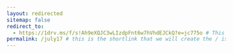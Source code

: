 ```yaml
---
layout: redirected
sitemap: false
redirect_to:
  - https://1drv.ms/f/s!Ah9eXQJC3wLIzdpFnt6w7hVhdEJCkQ?e=jc775o # This is where it will be redirected  - must be a complete url and a space after the -
permalink: /july17 # this is the shortlink that we will create the / is required - MUST MATCH the name of the file amd a space after the :
---
```

